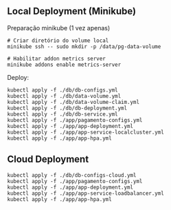 
## Local Deployment (Minikube)

Preparação minikube (1 vez apenas)

    # Criar diretório do volume local
	minikube ssh -- sudo mkdir -p /data/pg-data-volume

    # Habilitar addon metrics server
    minikube addons enable metrics-server

Deploy:

    kubectl apply -f ./db/db-configs.yml
    kubectl apply -f ./db/data-volume.yml
    kubectl apply -f ./db/data-volume-claim.yml
    kubectl apply -f ./db/db-deployment.yml
    kubectl apply -f ./db/db-service.yml
    kubectl apply -f ./app/pagamento-configs.yml
    kubectl apply -f ./app/app-deployment.yml
    kubectl apply -f ./app/app-service-localcluster.yml
    kubectl apply -f ./app/app-hpa.yml

## Cloud Deployment

    kubectl apply -f ./db/db-configs-cloud.yml
    kubectl apply -f ./app/pagamento-configs.yml
    kubectl apply -f ./app/app-deployment.yml
    kubectl apply -f ./app/app-service-loadbalancer.yml
    kubectl apply -f ./app/app-hpa.yml

